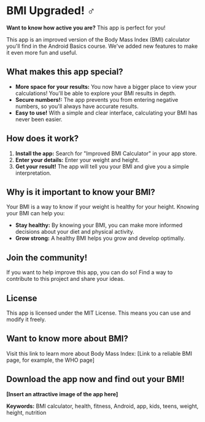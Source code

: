 # BMI Upgraded! ️‍♂️

**Want to know how active you are?** This app is perfect for you!

This app is an improved version of the Body Mass Index (BMI) calculator you'll find in the Android Basics course. 
We've added new features to make it even more fun and useful.


**What makes this app special?**
---

* **More space for your results:** You now have a bigger place to view your calculations! You'll be able to explore your BMI results in depth.
* **Secure numbers!:** The app prevents you from entering negative numbers, so you'll always have accurate results.
* **Easy to use!** With a simple and clear interface, calculating your BMI has never been easier.

**How ​​does it work?**
---


1. **Install the app:** Search for "Improved BMI Calculator" in your app store.
2. **Enter your details:** Enter your weight and height.
3. **Get your result!** The app will tell you your BMI and give you a simple interpretation.

**Why is it important to know your BMI?**
---


Your BMI is a way to know if your weight is healthy for your height. Knowing your BMI can help you:
* **Stay healthy:** By knowing your BMI, you can make more informed decisions about your diet and physical activity.
* **Grow strong:** A healthy BMI helps you grow and develop optimally.

**Join the community!**
---


If you want to help improve this app, you can do so! Find a way to contribute to this project and share your ideas.

**License**
---


This app is licensed under the MIT License. This means you can use and modify it freely.

**Want to know more about BMI?**
---


Visit this link to learn more about Body Mass Index: [Link to a reliable BMI page, for example, the WHO page]

**Download the app now and find out your BMI!**
---


**[Insert an attractive image of the app here]**

**Keywords:** BMI calculator, health, fitness, Android, app, kids, teens, weight, height, nutrition